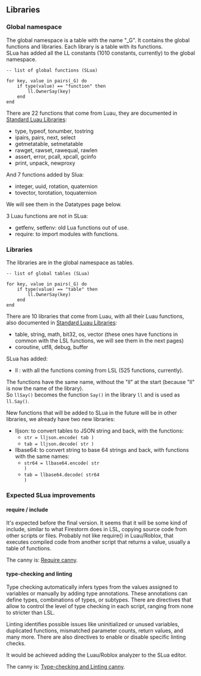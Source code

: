## Libraries

### Global namespace

The global namespace is a table with the name "_G". It contains the global functions and libraries. Each library is a table with its functions.  
SLua has added all the LL constants (1010 constants, currently) to the global namespace.

<pre class="language-slua"><code class="language-slua">-- list of global functions (SLua)

for key, value in pairs(_G) do
    if type(value) == "function" then
        ll.OwnerSay(key)
    end
end</code></pre>

There are 22 functions that come from Luau, they are documented in [Standard Luau Libraries](https://luau.org/library):
- type, typeof, tonumber, tostring
- ipairs, pairs, next, select
- getmetatable, setmetatable
- rawget, rawset, rawequal, rawlen
- assert, error, pcall, xpcall, gcinfo
- print, unpack, newproxy

And 7 functions added by Slua:
- integer, uuid, rotation, quaternion
- tovector, torotation, toquaternion

We will see them in the Datatypes page below.

3 Luau functions are not in SLua:
- getfenv, setfenv: old Lua functions out of use.
- require: to import modules with functions.

### Libraries

The libraries are in the global namespace as tables.

<pre class="language-slua"><code class="language-slua">-- list of global tables (SLua)

for key, value in pairs(_G) do
    if type(value) == "table" then
        ll.OwnerSay(key)
    end
end</code></pre>

There are 10 libraries that come from Luau, with all their Luau functions, also documented in [Standard Luau Libraries](https://luau.org/library):
- table, string, math, bit32, os, vector (these ones have functions in common with the LSL functions, we will see them in the next pages)
- coroutine, utf8, debug, buffer


SLua has added:
- ll : with all the functions coming from LSL (525 functions, currently).

The functions have the same name, without the "ll" at the start (because "ll" is now the name of the library).  
So <code class="language-lsl">llSay()</code> becomes the function <code class="language-slua">Say()</code> in the library <code class="language-slua">ll</code> and is used as <code class="language-slua">ll.Say()</code>.

New functions that will be added to SLua in the future will be in other libraries, we already have two new libraries:
- lljson: to convert tables to JSON string and back, with the functions:
  - <code class="language-slua">str = lljson.encode( tab )</code>
  - <code class="language-slua">tab = lljson.decode( str )</code>
- llbase64: to convert string to base 64 strings and back, with functions with the same names:
  - <code class="language-slua">str64 = llbase64.encode( str )</code>
  - <code class="language-slua">tab = llbase64.decode( str64 )</code>
  
### Expected SLua improvements

#### require / include

It's expected before the final version. It seems that it will be some kind of include, similar to what Firestorm does in LSL, copying source code from other scripts or files. Probably not like require() in Luau/Roblox, that executes compiled code from another script that returns a value, usually a table of functions.

The canny is: [Require canny](https://feedback.secondlife.com/slua-alpha/p/a-require-function-to-load-and-execute-other-scripts).

#### type-checking and linting

Type checking automatically infers types from the values assigned to variables or manually by adding type annotations. These annotations can define types, combinations of types, or subtypes. There are directives that allow to control the level of type checking in each script, ranging from none to stricter than LSL.

Linting identifies possible issues like uninitialized or unused variables, duplicated functions, mismatched parameter counts, return values, and many more. There are also directives to enable or disable specific linting checks.

It would be achieved adding the Luau/Roblox analyzer to the SLua editor.

The canny is: [Type-checking and Linting canny](https://feedback.secondlife.com/slua-alpha/p/the-type-checking-warnings-are-not-displayed).
